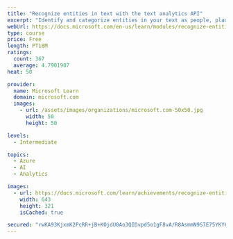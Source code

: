 ```yaml
---
title: "Recognize entities in text with the text analytics API"
excerpt: "Identify and categorize entities in your text as people, places, organizations, date/time, quantities, percentages, currencies, and more."
webUrl: https://docs.microsoft.com/en-us/learn/modules/recognize-entities-text-analytics-api/
type: course
price: Free
length: PT18M
ratings:
  count: 367
  average: 4.7901907
heat: 50

provider:
  name: Microsoft Learn
  domain: microsoft.com
  images:
    - url: /assets/images/organizations/microsoft.com-50x50.jpg
      width: 50
      height: 50

levels:
  - Intermediate

topics:
  - Azure
  - AI
  - Analytics

images:
  - url: https://docs.microsoft.com/learn/achievements/recognize-entities-in-text-with-the-text-analytics-api-social.png
    width: 643
    height: 321
    isCached: true

secured: "rwKA93KjxmK2PcRR+jB+KOjdU0Ao3QIDvpd5o1gF8vA/R8AsmmN9S7E75YKY6wlv007QFlo2+hKFkPM/UWCA6t23bZrJlwcapM0ChQqqCrWaQFohAvySyK4ooSEE9uOMSzvfOf6nusoO1USddr+lpbEVGx2UHJikDq+nKD+92yMMl1sqBu0Mdhb3wn1cnXzboCfJ0clfYrVQ+ZN1RPsNOfkf2Tz9sWX+wtvwxDQYxNu5CEHaQ7csCy6SKlp9MHskchsd98neFWu6kqgexiZ5zb+Bt4ph7Puwm9NTMQllIUvEfWGWtm576PEN5RFU+9lf1NkJZeU6QjleHd6oeb4m5Q6gSAUPDpQMhYww4HuXlVJzrCk4R8jJUAjSJNCxNARFrdNSfIxEEYhG4o2JkMrHKQRCp2PgrngHCvcOMn7v3zw=;Cm70U8aswRGDsEFnxfOLKw=="
---
```


